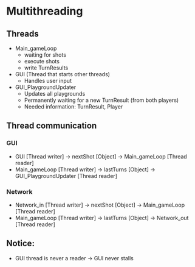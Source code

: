 # Multithreading

## Threads

- Main_gameLoop
    - waiting for shots
    - execute shots
    - write TurnResults
- GUI (Thread that starts other threads)
    - Handles user input
- GUI_PlaygroundUpdater
    - Updates all playgrounds
    - Permanently waiting for a new TurnResult (from both players)
    - Needed information: TurnResult, Player

 
 ## Thread communication
 
 ### GUI
 
 - GUI [Thread writer] -> nextShot [Object] -> Main_gameLoop [Thread reader]
 - Main_gameLoop [Thread writer] -> lastTurns [Object] -> GUI_PlaygroundUpdater [Thread reader]

### Network

 - Network_in [Thread writer] -> nextShot [Object] -> Main_gameLoop [Thread reader]
 - Main_gameLoop [Thread writer] -> lastTurns [Object] -> Network_out [Thread reader]
 
 ## Notice:
 
 - GUI thread is never a reader -> GUI never stalls
 